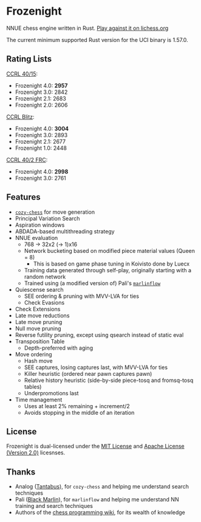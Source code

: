 # Frozenight

NNUE chess engine written in Rust. [Play against it on lichess.org][lichess]

The current minimum supported Rust version for the UCI binary is 1.57.0.

## Rating Lists

[CCRL 40/15][CCRL4040]:
- Frozenight 4.0: **2957**
- Frozenight 3.0: 2842
- Frozenight 2.1: 2683
- Frozenight 2.0: 2606

[CCRL Blitz][CCRL404]:
- Frozenight 4.0: **3004**
- Frozenight 3.0: 2893
- Frozenight 2.1: 2677
- Frozenight 1.0: 2448

[CCRL 40/2 FRC][CCRLFRC]:
- Frozenight 4.0: **2998**
- Frozenight 3.0: 2761

## Features

- [`cozy-chess`] for move generation
- Principal Variation Search
- Aspiration windows
- ABDADA-based multithreading strategy
- NNUE evaluation
  - 768 -> 32x2 (-> 1)x16
  - Network bucketing based on modified piece material values (Queen = 8)
    - This is based on game phase tuning in Koivisto done by Luecx
  - Training data generated through self-play, originally starting with a random network
  - Trained using (a modified version of) Pali's [`marlinflow`]
- Quiescense search
  - SEE ordering & pruning with MVV-LVA for ties
  - Check Evasions
- Check Extensions
- Late move reductions
- Late move pruning
- Null move pruning
- Reverse futility pruning, except using qsearch instead of static eval
- Transposition Table
  - Depth-preferred with aging
- Move ordering
  - Hash move
  - SEE captures, losing captures last, with MVV-LVA for ties
  - Killer heuristic (ordered near pawn captures pawn)
  - Relative history heuristic (side-by-side piece-tosq and fromsq-tosq tables)
  - Underpromotions last
- Time management
  - Uses at least 2% remaining + increment/2
  - Avoids stopping in the middle of an iteration

## License

Frozenight is dual-licensed under the [MIT License](LICENSE-MIT) and [Apache License (Version 2.0)](LICENSE-APACHE) licesnses.

## Thanks

- Analog ([Tantabus]), for `cozy-chess` and helping me understand search techniques
- Pali ([Black Marlin]), for `marlinflow` and helping me understand NN training and search techniques
- Authors of the [chess programming wiki], for its wealth of knowledge

[lichess]: https://lichess.org/@/FrozenightEngine
[`cozy-chess`]: https://github.com/analog-hors/cozy-chess
[`marlinflow`]: https://github.com/dsekercioglu/marlinflow
[Tantabus]: https://github.com/analog-hors/tantabus
[Black Marlin]: https://github.com/dsekercioglu/blackmarlin
[chess programming wiki]: https://www.chessprogramming.org/Main_Page
[CCRL4040]: https://ccrl.chessdom.com/ccrl/4040/cgi/engine_details.cgi?print=Details&eng=Frozenight%204.0.0%2064-bit
[CCRL404]: https://ccrl.chessdom.com/ccrl/404/cgi/engine_details.cgi?print=Details&each_game=1&eng=Frozenight%204.0.0%2064-bit
[CCRLFRC]: https://ccrl.chessdom.com/ccrl/404FRC/cgi/engine_details.cgi?print=Details&each_game=1&eng=Frozenight%204.0.0
